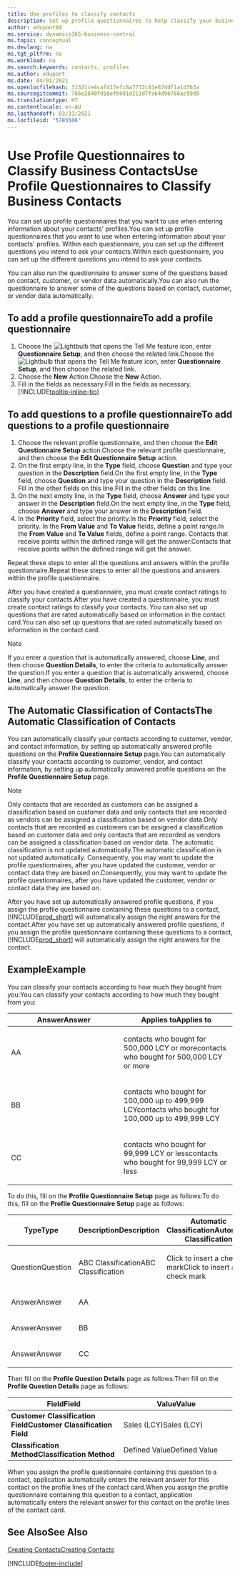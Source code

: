 ```yaml
---
title: Use profiles to classify contacts
description: Set up profile questionnaires to help classify your business contacts
author: edupont04
ms.service: dynamics365-business-central
ms.topic: conceptual
ms.devlang: na
ms.tgt_pltfrm: na
ms.workload: na
ms.search.keywords: contacts, profiles
ms.author: edupont
ms.date: 04/01/2021
ms.openlocfilehash: 31321ce4cafd17efc8a7732c81e874df1a1d763a
ms.sourcegitcommit: 766e2840fd16efb901d211d7fa64d96766ac99d9
ms.translationtype: HT
ms.contentlocale: en-AU
ms.lasthandoff: 03/31/2021
ms.locfileid: "5785506"
---
```

# <a name="use-profile-questionnaires-to-classify-business-contacts"></a><span data-ttu-id="85d0b-103">Use Profile Questionnaires to Classify Business Contacts</span><span class="sxs-lookup"><span data-stu-id="85d0b-103">Use Profile Questionnaires to Classify Business Contacts</span></span>
<span data-ttu-id="85d0b-104">You can set up profile questionnaires that you want to use when entering information about your contacts' profiles.</span><span class="sxs-lookup"><span data-stu-id="85d0b-104">You can set up profile questionnaires that you want to use when entering information about your contacts' profiles.</span></span> <span data-ttu-id="85d0b-105">Within each questionnaire, you can set up the different questions you intend to ask your contacts.</span><span class="sxs-lookup"><span data-stu-id="85d0b-105">Within each questionnaire, you can set up the different questions you intend to ask your contacts.</span></span>  

<span data-ttu-id="85d0b-106">You can also run the questionnaire to answer some of the questions based on contact, customer, or vendor data automatically.</span><span class="sxs-lookup"><span data-stu-id="85d0b-106">You can also run the questionnaire to answer some of the questions based on contact, customer, or vendor data automatically.</span></span>  

## <a name="to-add-a-profile-questionnaire"></a><span data-ttu-id="85d0b-107">To add a profile questionnaire</span><span class="sxs-lookup"><span data-stu-id="85d0b-107">To add a profile questionnaire</span></span>
1.  <span data-ttu-id="85d0b-108">Choose the ![Lightbulb that opens the Tell Me feature](media/ui-search/search_small.png "Tell me what you want to do") icon, enter **Questionnaire Setup**, and then choose the related link.</span><span class="sxs-lookup"><span data-stu-id="85d0b-108">Choose the ![Lightbulb that opens the Tell Me feature](media/ui-search/search_small.png "Tell me what you want to do") icon, enter **Questionnaire Setup**, and then choose the related link.</span></span>  
2.  <span data-ttu-id="85d0b-109">Choose the **New** Action.</span><span class="sxs-lookup"><span data-stu-id="85d0b-109">Choose the **New** Action.</span></span>  
3.  <span data-ttu-id="85d0b-110">Fill in the fields as necessary.</span><span class="sxs-lookup"><span data-stu-id="85d0b-110">Fill in the fields as necessary.</span></span> [!INCLUDE[tooltip-inline-tip](includes/tooltip-inline-tip_md.md)]  

## <a name="to-add-questions-to-a-profile-questionnaire"></a><span data-ttu-id="85d0b-111">To add questions to a profile questionnaire</span><span class="sxs-lookup"><span data-stu-id="85d0b-111">To add questions to a profile questionnaire</span></span>
1.  <span data-ttu-id="85d0b-112">Choose the relevant profile questionnaire, and then choose the **Edit Questionnaire Setup** action.</span><span class="sxs-lookup"><span data-stu-id="85d0b-112">Choose the relevant profile questionnaire, and then choose the **Edit Questionnaire Setup** action.</span></span>  
2.  <span data-ttu-id="85d0b-113">On the first empty line, in the **Type** field, choose **Question** and type your question in the **Description** field.</span><span class="sxs-lookup"><span data-stu-id="85d0b-113">On the first empty line, in the **Type** field, choose **Question** and type your question in the **Description** field.</span></span> <span data-ttu-id="85d0b-114">Fill in the other fields on this line.</span><span class="sxs-lookup"><span data-stu-id="85d0b-114">Fill in the other fields on this line.</span></span>  
3.  <span data-ttu-id="85d0b-115">On the next empty line, in the **Type** field, choose **Answer** and type your answer in the **Description** field.</span><span class="sxs-lookup"><span data-stu-id="85d0b-115">On the next empty line, in the **Type** field, choose **Answer** and type your answer in the **Description** field.</span></span>  
4.  <span data-ttu-id="85d0b-116">In the **Priority** field, select the priority.</span><span class="sxs-lookup"><span data-stu-id="85d0b-116">In the **Priority** field, select the priority.</span></span> <span data-ttu-id="85d0b-117">In the **From Value** and **To Value** fields, define a point range.</span><span class="sxs-lookup"><span data-stu-id="85d0b-117">In the **From Value** and **To Value** fields, define a point range.</span></span> <span data-ttu-id="85d0b-118">Contacts that receive points within the defined range will get the answer.</span><span class="sxs-lookup"><span data-stu-id="85d0b-118">Contacts that receive points within the defined range will get the answer.</span></span>  

<span data-ttu-id="85d0b-119">Repeat these steps to enter all the questions and answers within the profile questionnaire.</span><span class="sxs-lookup"><span data-stu-id="85d0b-119">Repeat these steps to enter all the questions and answers within the profile questionnaire.</span></span>

<span data-ttu-id="85d0b-120">After you have created a questionnaire, you must create contact ratings to classify your contacts.</span><span class="sxs-lookup"><span data-stu-id="85d0b-120">After you have created a questionnaire, you must create contact ratings to classify your contacts.</span></span> <span data-ttu-id="85d0b-121">You can also set up questions that are rated automatically based on information in the contact card.</span><span class="sxs-lookup"><span data-stu-id="85d0b-121">You can also set up questions that are rated automatically based on information in the contact card.</span></span>  

> [!NOTE]
> <span data-ttu-id="85d0b-122">If you enter a question that is automatically answered, choose <STRONG>Line</STRONG>, and then choose <STRONG>Question Details</STRONG>, to enter the criteria to automatically answer the question.</span><span class="sxs-lookup"><span data-stu-id="85d0b-122">If you enter a question that is automatically answered, choose <STRONG>Line</STRONG>, and then choose <STRONG>Question Details</STRONG>, to enter the criteria to automatically answer the question.</span></span>

## <a name="the-automatic-classification-of-contacts"></a><span data-ttu-id="85d0b-123">The Automatic Classification of Contacts</span><span class="sxs-lookup"><span data-stu-id="85d0b-123">The Automatic Classification of Contacts</span></span>
<span data-ttu-id="85d0b-124">You can automatically classify your contacts according to customer, vendor, and contact information, by setting up automatically answered profile questions on the **Profile Questionnaire Setup** page.</span><span class="sxs-lookup"><span data-stu-id="85d0b-124">You can automatically classify your contacts according to customer, vendor, and contact information, by setting up automatically answered profile questions on the **Profile Questionnaire Setup** page.</span></span>  

> [!NOTE]
> <span data-ttu-id="85d0b-125">Only contacts that are recorded as customers can be assigned a classification based on customer data and only contacts that are recorded as vendors can be assigned a classification based on vendor data.</span><span class="sxs-lookup"><span data-stu-id="85d0b-125">Only contacts that are recorded as customers can be assigned a classification based on customer data and only contacts that are recorded as vendors can be assigned a classification based on vendor data.</span></span> <span data-ttu-id="85d0b-126">The automatic classification is not updated automatically.</span><span class="sxs-lookup"><span data-stu-id="85d0b-126">The automatic classification is not updated automatically.</span></span> <span data-ttu-id="85d0b-127">Consequently, you may want to update the profile questionnaires, after you have updated the customer, vendor or contact data they are based on.</span><span class="sxs-lookup"><span data-stu-id="85d0b-127">Consequently, you may want to update the profile questionnaires, after you have updated the customer, vendor or contact data they are based on.</span></span>  

<span data-ttu-id="85d0b-128">After you have set up automatically answered profile questions, if you assign the profile questionnaire containing these questions to a contact, [!INCLUDE[prod_short](includes/prod_short.md)] will automatically assign the right answers for the contact.</span><span class="sxs-lookup"><span data-stu-id="85d0b-128">After you have set up automatically answered profile questions, if you assign the profile questionnaire containing these questions to a contact, [!INCLUDE[prod_short](includes/prod_short.md)] will automatically assign the right answers for the contact.</span></span>  

## <a name="example"></a><span data-ttu-id="85d0b-129">Example</span><span class="sxs-lookup"><span data-stu-id="85d0b-129">Example</span></span>
<span data-ttu-id="85d0b-130">You can classify your contacts according to how much they bought from you:</span><span class="sxs-lookup"><span data-stu-id="85d0b-130">You can classify your contacts according to how much they bought from you:</span></span>

<table>
<colgroup>
<col style="width: 50%" />
<col style="width: 50%" />
</colgroup>
<thead>
<tr class="header">
<th><span data-ttu-id="85d0b-131"><strong>Answer</strong></span><span class="sxs-lookup"><span data-stu-id="85d0b-131"><strong>Answer</strong></span></span></th>
<th><span data-ttu-id="85d0b-132"><strong>Applies to</strong></span><span class="sxs-lookup"><span data-stu-id="85d0b-132"><strong>Applies to</strong></span></span></th>
</tr>
</thead>
<tbody>
<tr class="odd">
<td><p><span data-ttu-id="85d0b-133">A</span><span class="sxs-lookup"><span data-stu-id="85d0b-133">A</span></span></p></td>
<td><p><span data-ttu-id="85d0b-134">contacts who bought for 500,000 LCY or more</span><span class="sxs-lookup"><span data-stu-id="85d0b-134">contacts who bought for 500,000 LCY or more</span></span></p></td>
</tr>
<tr class="even">
<td><p><span data-ttu-id="85d0b-135">B</span><span class="sxs-lookup"><span data-stu-id="85d0b-135">B</span></span></p></td>
<td><p><span data-ttu-id="85d0b-136">contacts who bought for 100,000 up to 499,999 LCY</span><span class="sxs-lookup"><span data-stu-id="85d0b-136">contacts who bought for 100,000 up to 499,999 LCY</span></span></p></td>
</tr>
<tr class="odd">
<td><p><span data-ttu-id="85d0b-137">C</span><span class="sxs-lookup"><span data-stu-id="85d0b-137">C</span></span></p></td>
<td><p><span data-ttu-id="85d0b-138">contacts who bought for 99,999 LCY or less</span><span class="sxs-lookup"><span data-stu-id="85d0b-138">contacts who bought for 99,999 LCY or less</span></span></p></td>
</tr>
</tbody>
</table>

<span data-ttu-id="85d0b-139">To do this, fill on the **Profile Questionnaire Setup** page as follows:</span><span class="sxs-lookup"><span data-stu-id="85d0b-139">To do this, fill on the **Profile Questionnaire Setup** page as follows:</span></span>


<table>
<colgroup>
<col style="width: 20%" />
<col style="width: 20%" />
<col style="width: 20%" />
<col style="width: 20%" />
<col style="width: 20%" />
</colgroup>
<thead>
<tr class="header">
<th><span data-ttu-id="85d0b-140"><strong>Type</strong></span><span class="sxs-lookup"><span data-stu-id="85d0b-140"><strong>Type</strong></span></span></th>
<th><span data-ttu-id="85d0b-141"><strong>Description</strong></span><span class="sxs-lookup"><span data-stu-id="85d0b-141"><strong>Description</strong></span></span></th>
<th><span data-ttu-id="85d0b-142"><strong>Automatic Classification</strong></span><span class="sxs-lookup"><span data-stu-id="85d0b-142"><strong>Automatic Classification</strong></span></span></th>
<th><span data-ttu-id="85d0b-143"><strong>From Value</strong></span><span class="sxs-lookup"><span data-stu-id="85d0b-143"><strong>From Value</strong></span></span></th>
<th><span data-ttu-id="85d0b-144"><strong>To Value</strong></span><span class="sxs-lookup"><span data-stu-id="85d0b-144"><strong>To Value</strong></span></span></th>
</tr>
</thead>
<tbody>
<tr class="odd">
<td><p><span data-ttu-id="85d0b-145">Question</span><span class="sxs-lookup"><span data-stu-id="85d0b-145">Question</span></span></p></td>
<td><p><span data-ttu-id="85d0b-146">ABC Classification</span><span class="sxs-lookup"><span data-stu-id="85d0b-146">ABC Classification</span></span></p></td>
<td><p><span data-ttu-id="85d0b-147">Click to insert a check mark</span><span class="sxs-lookup"><span data-stu-id="85d0b-147">Click to insert a check mark</span></span></p></td>
<td><p> </p></td>
<td><p> </p></td>
</tr>
<tr class="even">
<td><p><span data-ttu-id="85d0b-148">Answer</span><span class="sxs-lookup"><span data-stu-id="85d0b-148">Answer</span></span></p></td>
<td><p><span data-ttu-id="85d0b-149">A</span><span class="sxs-lookup"><span data-stu-id="85d0b-149">A</span></span></p></td>
<td><p> </p></td>
<td><p><span data-ttu-id="85d0b-150">500,000</span><span class="sxs-lookup"><span data-stu-id="85d0b-150">500,000</span></span></p></td>
<td><p> </p></td>
</tr>
<tr class="odd">
<td><p><span data-ttu-id="85d0b-151">Answer</span><span class="sxs-lookup"><span data-stu-id="85d0b-151">Answer</span></span></p></td>
<td><p><span data-ttu-id="85d0b-152">B</span><span class="sxs-lookup"><span data-stu-id="85d0b-152">B</span></span></p></td>
<td><p> </p></td>
<td><p><span data-ttu-id="85d0b-153">100,000</span><span class="sxs-lookup"><span data-stu-id="85d0b-153">100,000</span></span></p></td>
<td><p><span data-ttu-id="85d0b-154">499,999</span><span class="sxs-lookup"><span data-stu-id="85d0b-154">499,999</span></span></p></td>
</tr>
<tr class="even">
<td><p><span data-ttu-id="85d0b-155">Answer</span><span class="sxs-lookup"><span data-stu-id="85d0b-155">Answer</span></span></p></td>
<td><p><span data-ttu-id="85d0b-156">C</span><span class="sxs-lookup"><span data-stu-id="85d0b-156">C</span></span></p></td>
<td><p> </p></td>
<td><p> </p></td>
<td><p><span data-ttu-id="85d0b-157">99,999</span><span class="sxs-lookup"><span data-stu-id="85d0b-157">99,999</span></span></p></td>
</tr>
</tbody>
</table>

<span data-ttu-id="85d0b-158">Then fill on the **Profile Question Details** page as follows:</span><span class="sxs-lookup"><span data-stu-id="85d0b-158">Then fill on the **Profile Question Details** page as follows:</span></span>
<table>
<colgroup>
<col style="width: 50%" />
<col style="width: 50%" />
</colgroup>
<thead>
<tr class="header">
<th><span data-ttu-id="85d0b-159"><strong>Field</strong></span><span class="sxs-lookup"><span data-stu-id="85d0b-159"><strong>Field</strong></span></span></th>
<th><span data-ttu-id="85d0b-160"><strong>Value</strong></span><span class="sxs-lookup"><span data-stu-id="85d0b-160"><strong>Value</strong></span></span></th>
</tr>
</thead>
<tbody>
<tr>
<td><span data-ttu-id="85d0b-161"><strong>Customer Classification Field</strong></span><span class="sxs-lookup"><span data-stu-id="85d0b-161"><strong>Customer Classification Field</strong></span></span></td>
<td><span data-ttu-id="85d0b-162"><emphasis>Sales (LCY)</emphasis></span><span class="sxs-lookup"><span data-stu-id="85d0b-162"><emphasis>Sales (LCY)</emphasis></span></span></td>
</tr>
<tr>
<td><span data-ttu-id="85d0b-163"><strong>Classification Method</strong></span><span class="sxs-lookup"><span data-stu-id="85d0b-163"><strong>Classification Method</strong></span></span></td>
<td><span data-ttu-id="85d0b-164"><emphasis>Defined Value</emphasis></span><span class="sxs-lookup"><span data-stu-id="85d0b-164"><emphasis>Defined Value</emphasis></span></span></td>
</tr>
</tbody>
</table>

<span data-ttu-id="85d0b-165">When you assign the profile questionnaire containing this question to a contact, application automatically enters the relevant answer for this contact on the profile lines of the contact card.</span><span class="sxs-lookup"><span data-stu-id="85d0b-165">When you assign the profile questionnaire containing this question to a contact, application automatically enters the relevant answer for this contact on the profile lines of the contact card.</span></span>

## <a name="see-also"></a><span data-ttu-id="85d0b-166">See Also</span><span class="sxs-lookup"><span data-stu-id="85d0b-166">See Also</span></span>
[<span data-ttu-id="85d0b-167">Creating Contacts</span><span class="sxs-lookup"><span data-stu-id="85d0b-167">Creating Contacts</span></span>](marketing-create-contact-companies.md)  


[!INCLUDE[footer-include](includes/footer-banner.md)]